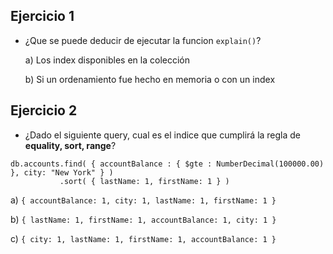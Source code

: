 ## Ejercicio 1
- ¿Que se puede deducir de ejecutar la funcion `explain()`?

  a) Los index disponibles en la colección

  b) Si un ordenamiento fue hecho en memoria o con un index

## Ejercicio 2
- ¿Dado el siguiente query, cual es el indice que cumplirá la regla de **equality, sort,  range**?
```
db.accounts.find( { accountBalance : { $gte : NumberDecimal(100000.00) }, city: "New York" } )
           .sort( { lastName: 1, firstName: 1 } )
```
  a) `{ accountBalance: 1, city: 1, lastName: 1, firstName: 1 }`

  b) `{ lastName: 1, firstName: 1, accountBalance: 1, city: 1 }`

  c) `{ city: 1, lastName: 1, firstName: 1, accountBalance: 1 }`